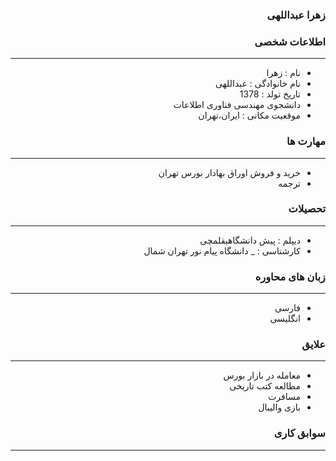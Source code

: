 <style type="text/css">
body{
 direction:rtl;
}
</style>
### زهرا عبداللهی

### اطلاعات شخصی

---
+ نام : زهرا
+ نام خانوادگی : عبداللهی
+ تاریخ تولد : 1378
+ دانشجوی مهندسی فناوری اطلاعات 
+ موقعیت مکانی : ایران،تهران


### مهارت ها

---
+ خرید و فروش اوراق بهادار بورس تهران
+ ترجمه

### تحصیلات

---
+ دیپلم : پیش دانشگاهیقلمچی
+ کارشناسی : 
_ دانشگاه پیام نور تهران شمال 

### زبان های محاوره

---
+ فارسی
+ انگلیسی

### علایق

---
+ معامله در بازار بورس  
+ مطالعه کتب تاریخی
+ مسافرت
+ بازی والیبال

### سوابق کاری

---


